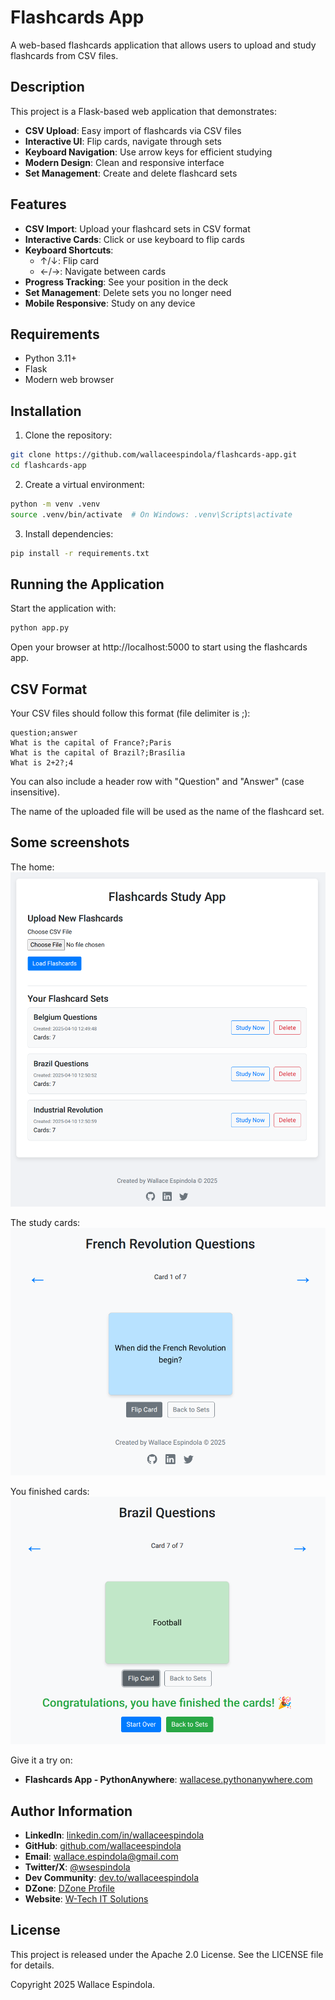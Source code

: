 # Flashcards App

A web-based flashcards application that allows users to upload and study flashcards from CSV files.

## Description

This project is a Flask-based web application that demonstrates:

- **CSV Upload**: Easy import of flashcards via CSV files
- **Interactive UI**: Flip cards, navigate through sets
- **Keyboard Navigation**: Use arrow keys for efficient studying
- **Modern Design**: Clean and responsive interface
- **Set Management**: Create and delete flashcard sets

## Features

- **CSV Import**: Upload your flashcard sets in CSV format
- **Interactive Cards**: Click or use keyboard to flip cards
- **Keyboard Shortcuts**:
  - ↑/↓: Flip card
  - ←/→: Navigate between cards
- **Progress Tracking**: See your position in the deck
- **Set Management**: Delete sets you no longer need
- **Mobile Responsive**: Study on any device

## Requirements

- Python 3.11+
- Flask
- Modern web browser

## Installation

1. Clone the repository:
```bash
git clone https://github.com/wallaceespindola/flashcards-app.git
cd flashcards-app
```

2. Create a virtual environment:
```bash
python -m venv .venv
source .venv/bin/activate  # On Windows: .venv\Scripts\activate
```

3. Install dependencies:
```bash
pip install -r requirements.txt
```

## Running the Application

Start the application with:

```bash
python app.py
```

Open your browser at http://localhost:5000 to start using the flashcards app.

## CSV Format

Your CSV files should follow this format (file delimiter is ;):
```csv
question;answer
What is the capital of France?;Paris
What is the capital of Brazil?;Brasília
What is 2+2?;4
```

You can also include a header row with "Question" and "Answer" (case insensitive).

The name of the uploaded file will be used as the name of the flashcard set.

## Some screenshots

The home:
![The home](/resources/img-home-page.png)

The study cards:
![The study cards](/resources/img-study-cards.png)

You finished cards:
![You finished cards](/resources/img-cards-finished.png)

Give it a try on:

- **Flashcards App - PythonAnywhere**: [wallacese.pythonanywhere.com](https://wallacese.pythonanywhere.com/)

## Author Information

- **LinkedIn**: [linkedin.com/in/wallaceespindola](https://linkedin.com/in/wallaceespindola/)
- **GitHub**: [github.com/wallaceespindola](https://github.com/wallaceespindola)
- **Email**: wallace.espindola@gmail.com
- **Twitter/X**: [@wsespindola](https://twitter.com/wsespindola)
- **Dev Community**: [dev.to/wallaceespindola](https://dev.to/wallaceespindola)
- **DZone**: [DZone Profile](https://dzone.com/users/1254611/wallacese.html)
- **Website**: [W-Tech IT Solutions](https://www.wtechitsolutions.com/)

## License

This project is released under the Apache 2.0 License.
See the LICENSE file for details.

Copyright 2025 Wallace Espindola.
